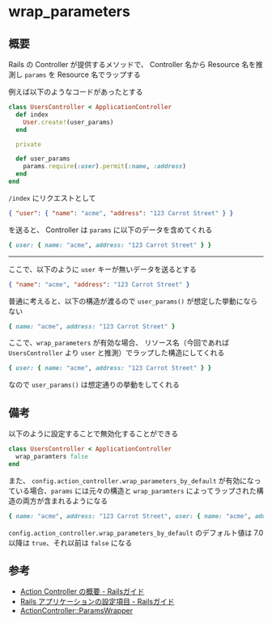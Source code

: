 # wrap_parameters

## 概要

Rails の Controller が提供するメソッドで、 Controller 名から Resource 名を推測し `params` を Resource 名でラップする

例えば以下のようなコードがあったとする

```rb
class UsersController < ApplicationController
  def index
    User.create!(user_params)
  end

  private

  def user_params
    params.require(:user).permit(:name, :address)
  end
end
```

`/index` にリクエストとして

```json
{ "user": { "name": "acme", "address": "123 Carrot Street" } }
```

を送ると、 Controller は `params` に以下のデータを含めてくれる

```rb
{ user: { name: "acme", address: "123 Carrot Street" } }
```

---

ここで、以下のように `user` キーが無いデータを送るとする

```json
{ "name": "acme", "address": "123 Carrot Street" }
```

普通に考えると、以下の構造が渡るので `user_params()` が想定した挙動にならない

```rb
{ name: "acme", address: "123 Carrot Street" }
```

ここで、`wrap_parameters` が有効な場合、 リソース名（今回であれば `UsersController` より `user` と推測）でラップした構造にしてくれる

```rb
{ user: { name: "acme", address: "123 Carrot Street" } }
```

なので `user_params()` は想定通りの挙動をしてくれる

## 備考

以下のように設定することで無効化することができる

```rb
class UsersController < ApplicationController
  wrap_paramters false
end
```

また、 `config.action_controller.wrap_parameters_by_default` が有効になっている場合、`params` には元々の構造と `wrap_paramters` によってラップされた構造の両方が含まれるようになる

```rb
{ name: "acme", address: "123 Carrot Street", user: { name: "acme", address: "123 Carrot Street" } }
```

`config.action_controller.wrap_parameters_by_default` のデフォルト値は 7.0 以降は `true`、それ以前は `false` になる

## 参考

- [Action Controller の概要 - Railsガイド](https://railsguides.jp/action_controller_overview.html#wrap-parameters%E3%82%92%E8%A8%AD%E5%AE%9A%E3%81%99%E3%82%8B)
- [Rails アプリケーションの設定項目 - Railsガイド](https://railsguides.jp/configuring.html#config-action-controller-wrap-parameters-by-default)
- [ActionController::ParamsWrapper](https://api.rubyonrails.org/v8.0/classes/ActionController/ParamsWrapper.html)
